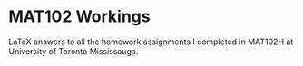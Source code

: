 # MAT102 Workings

LaTeX answers to all the homework assignments I completed in MAT102H at
University of Toronto Mississauga.
